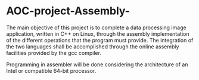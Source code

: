 # AOC-project-Assembly-

The main objective of this project is to complete a data processing image application, written in C++ on Linux, through the assembly implementation of the different operations that the program must provide. The integration of the two languages shall be accomplished through the online assembly facilities provided by the gcc compiler.

Programming in assembler will be done considering the architecture of an Intel or compatible 64-bit processor.
